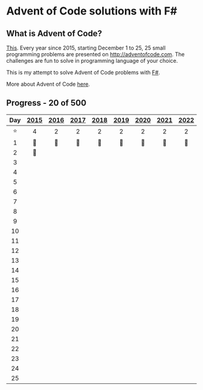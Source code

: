 ﻿# Advent of Code solutions with F#

## What is Advent of Code?

[This](https://adventofcode.com). Every year since 2015, starting December 1 to 25, 25 small programming problems are
presented on http://adventofcode.com. The challenges are fun to solve in programming language of your choice.

This is my attempt to solve Advent of Code problems with [F#](https://fsharp.org/).

More about Advent of Code [here](https://adventofcode.com/about).

## Progress - 20 of 500

|  Day   | [2015](Year2015)  | [2016](Year2016)  | [2017](Year2017)  | [2018](Year2018)  | [2019](Year2019)  | [2020](Year2020)  | [2021](Year2021)  | [2022](Year2022)  | [2023](Year2023)  | [2024](Year2024) |
|:------:|:-----------------:|:-----------------:|:-----------------:|:-----------------:|:-----------------:|:-----------------:|:-----------------:|:-----------------:|:-----------------:|:----------------:|
| :star: |         4         |         2         |         2         |         2         |         2         |         2         |         2         |         2         |         2         |        0         |
|   1    | :1st_place_medal: | :1st_place_medal: | :1st_place_medal: | :1st_place_medal: | :1st_place_medal: | :1st_place_medal: | :1st_place_medal: | :1st_place_medal: | :1st_place_medal: |                  |
|   2    | :1st_place_medal: |                   |                   |                   |                   |                   |                   |                   |                   |                  |
|   3    |                   |                   |                   |                   |                   |                   |                   |                   |                   |                  |
|   4    |                   |                   |                   |                   |                   |                   |                   |                   |                   |                  |
|   5    |                   |                   |                   |                   |                   |                   |                   |                   |                   |                  |
|   6    |                   |                   |                   |                   |                   |                   |                   |                   |                   |                  |
|   7    |                   |                   |                   |                   |                   |                   |                   |                   |                   |                  |
|   8    |                   |                   |                   |                   |                   |                   |                   |                   |                   |                  |
|   9    |                   |                   |                   |                   |                   |                   |                   |                   |                   |                  |
|   10   |                   |                   |                   |                   |                   |                   |                   |                   |                   |                  |
|   11   |                   |                   |                   |                   |                   |                   |                   |                   |                   |                  |
|   12   |                   |                   |                   |                   |                   |                   |                   |                   |                   |                  |
|   13   |                   |                   |                   |                   |                   |                   |                   |                   |                   |                  |
|   14   |                   |                   |                   |                   |                   |                   |                   |                   |                   |                  |
|   15   |                   |                   |                   |                   |                   |                   |                   |                   |                   |                  |
|   16   |                   |                   |                   |                   |                   |                   |                   |                   |                   |                  |
|   17   |                   |                   |                   |                   |                   |                   |                   |                   |                   |                  |
|   18   |                   |                   |                   |                   |                   |                   |                   |                   |                   |                  |
|   19   |                   |                   |                   |                   |                   |                   |                   |                   |                   |                  |
|   20   |                   |                   |                   |                   |                   |                   |                   |                   |                   |                  |
|   21   |                   |                   |                   |                   |                   |                   |                   |                   |                   |                  |
|   22   |                   |                   |                   |                   |                   |                   |                   |                   |                   |                  |
|   23   |                   |                   |                   |                   |                   |                   |                   |                   |                   |                  |
|   24   |                   |                   |                   |                   |                   |                   |                   |                   |                   |                  |
|   25   |                   |                   |                   |                   |                   |                   |                   |                   |                   |                  |                |